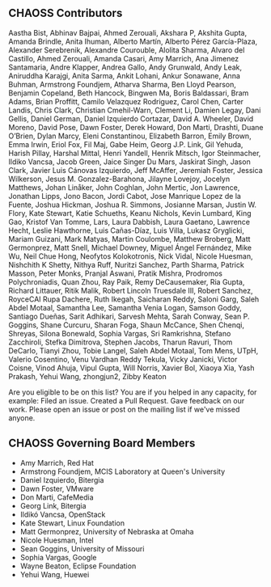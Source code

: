 
## CHAOSS Contributors

Aastha Bist,
Abhinav Bajpai,
Ahmed Zerouali,
Akshara P,
Akshita Gupta,
Amanda Brindle,
Anita Ihuman,
Alberto Martín,
Alberto Pérez García-Plaza,
Alexander Serebrenik,
Alexandre Courouble,
Alolita Sharma,
Alvaro del Castillo,
Ahmed Zerouali,
Amanda Casari,
Amy Marrich,
Ana Jimenez Santamaria,
Andre Klapper,
Andrea Gallo,
Andy Grunwald,
Andy Leak,
Aniruddha Karajgi,
Anita Sarma,
Ankit Lohani,
Ankur Sonawane,
Anna Buhman,
Armstrong Foundjem,
Atharva Sharma,
Ben Lloyd Pearson,
Benjamin Copeland,
Beth Hancock,
Bingwen Ma,
Boris Baldassari,
Bram Adams,
Brian Proffitt,
Camilo Velazquez Rodriguez,
Carol Chen,
Carter Landis,
Chris Clark,
Christian Cmehil-Warn,
Clement Li,
Damien Legay,
Dani Gellis,
Daniel German,
Daniel Izquierdo Cortazar,
David A. Wheeler,
David Moreno,
David Pose,
Dawn Foster,
Derek Howard,
Don Marti,
Drashti,
Duane O’Brien,
Dylan Marcy,
Eleni Constantinou,
Elizabeth Barron,
Emily Brown,
Emma Irwin,
Eriol Fox,
Fil Maj,
Gabe Heim,
Georg J.P. Link,
Gil Yehuda,
Harish Pillay,
Harshal Mittal,
Henri Yandell,
Henrik Mitsch,
Igor Steinmacher,
Ildiko Vancsa,
Jacob Green,
Jaice Singer Du Mars,
Jaskirat Singh,
Jason Clark,
Javier Luis Cánovas Izquierdo,
Jeff McAffer,
Jeremiah Foster,
Jessica Wilkerson,
Jesus M. Gonzalez-Barahona,
Jilayne Lovejoy,
Jocelyn Matthews,
Johan Linåker,
John Coghlan,
John Mertic,
Jon Lawrence,
Jonathan Lipps,
Jono Bacon,
Jordi Cabot,
Jose Manrique Lopez de la Fuente,
Joshua Hickman,
Joshua R. Simmons,
Josianne Marsan,
Justin W. Flory,
Kate Stewart,
Katie Schueths,
Keanu Nichols,
Kevin Lumbard,
King Gao,
Kristof Van Tomme,
Lars,
Laura Dabbish,
Laura Gaetano,
Lawrence Hecht,
Leslie Hawthorne,
Luis Cañas-Díaz,
Luis Villa,
Lukasz Gryglicki,
Mariam Guizani,
Mark Matyas,
Martin Coulombe,
Matthew Broberg,
Matt Germonprez,
Matt Snell,
Michael Downey,
Miguel Ángel Fernández,
Mike Wu,
Neil Chue Hong,
Neofytos Kolokotronis,
Nick Vidal,
Nicole Huesman,
Nishchith K Shetty,
Nithya Ruff,
Nuritzi Sanchez,
Parth Sharma,
Patrick Masson,
Peter Monks,
Pranjal Aswani,
Pratik Mishra,
Prodromos Polychroniadis,
Quan Zhou,
Ray Paik,
Remy DeCausemaker,
Ria Gupta,
Richard Littauer,
Ritik Malik,
Robert Lincoln Truesdale III,
Robert Sanchez,
RoyceCAI
Rupa Dachere,
Ruth Ikegah,
Saicharan Reddy,
Saloni Garg,
Saleh Abdel Motaal,
Samantha Lee,
Samantha Venia Logan,
Samson Goddy,
Santiago  Dueñas,
Sarit Adhikari,
Sarvesh Mehta,
Sarah Conway,
Sean P. Goggins,
Shane Curcuru,
Sharan Foga,
Shaun McCance,
Shen Chenqi,
Shreyas,
Silona Bonewald,
Sophia Vargas,
Sri Ramkrishna,
Stefano Zacchiroli,
Stefka Dimitrova,
Stephen Jacobs,
Tharun Ravuri,
Thom DeCarlo,
Tianyi Zhou,
Tobie Langel,
Saleh Abdel Motaal,
Tom Mens,
UTpH,
Valerio Cosentino,
Venu Vardhan Reddy Tekula,
Vicky Janicki,
Victor Coisne,
Vinod Ahuja,
Vipul Gupta,
Will Norris,
Xavier Bol,
Xiaoya Xia,
Yash Prakash,
Yehui Wang,
zhongjun2,
Zibby Keaton  





Are you eligible to be on this list? You are if you helped in any capacity, for example: Filed an issue. Created a Pull Request. Gave feedback on our work. Please open an issue or post on the mailing list if we've missed anyone.  

## CHAOSS Governing Board Members

- Amy Marrich, Red Hat
- Armstrong Foundjem, MCIS Laboratory at Queen's University
- Daniel Izquierdo, Bitergia
- Dawn Foster, VMware
- Don Marti, CafeMedia
- Georg Link, Bitergia
- Ildikó Vancsa, OpenStack
- Kate Stewart, Linux Foundation
- Matt Germonprez, University of Nebraska at Omaha
- Nicole Huesman, Intel
- Sean Goggins, University of Missouri
- Sophia Vargas, Google
- Wayne Beaton, Eclipse Foundation
- Yehui Wang, Huewei
